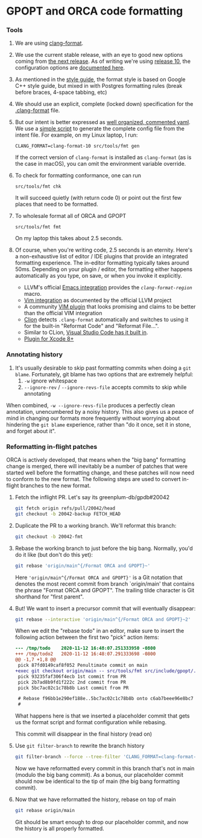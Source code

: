 # GPOPT and ORCA code formatting

### Tools

[clang-format-style-options]: https://clang.llvm.org/docs/ClangFormatStyleOptions.html
[clang-format-style-options.10]: https://releases.llvm.org/10.0.0/tools/clang/docs/ClangFormatStyleOptions.html
[clang-format.10]: https://releases.llvm.org/10.0.0/tools/clang/docs/ClangFormat.html

1. We are using [clang-format](https://clang.llvm.org/docs/ClangFormat.html).

1. We use the current stable release, with an eye to good new options coming from [the next release][clang-format-style-options].
   As of writing we're using [release 10][clang-format.10],
   the configuration options are [documented here][clang-format-style-options.10].

1. As mentioned in the [style guide](StyleGuide.md), the format style is based on Google C++ style guide,
   but mixed in with Postgres formatting rules (break before braces, 4-space tabbing, etc)

1. We should use an explicit, complete (locked down) specification for the [.clang-format](.clang-format) file.

1. But our intent is better expressed as [well organized, commented yaml](clang-format.intent.yaml).
   We use a [simple script](../../../src/tools/fmt) to generate the complete config file from the intent file. For example, on my Linux laptop, I run:

   ```shell
   CLANG_FORMAT=clang-format-10 src/tools/fmt gen
   ```

   If the correct version of `clang-format` is installed as `clang-format` (as is the case in macOS), you can omit the environment variable override.

1. To check for formatting conformance, one can run

   ```shell
   src/tools/fmt chk
   ```

   It will succeed quietly (with return code 0) or point out the first few places that need to be formatted.

1. To wholesale format all of ORCA and GPOPT

   ```shell
   src/tools/fmt fmt
   ```

   On my laptop this takes about 2.5 seconds.

1. Of course, when you're writing code, 2.5 seconds is an eternity.
   Here's a non-exhaustive list of editor / IDE plugins that provide an
   integrated formatting experience.
   The in-editor formatting typically takes around 50ms.
   Depending on your plugin / editor,
   the formatting either happens automatically as you type, on save,
   or when you invoke it explicitly.

   [int.emacs]: https://clang.llvm.org/docs/ClangFormat.html#emacs-integration
   * LLVM's official [Emacs integration][int.emacs] provides the _`clang-format-region`_ macro.

   [int.vim]: https://clang.llvm.org/docs/ClangFormat.html#vim-integration
   * [Vim integration][int.vim] as documented by the official LLVM project

   [int.altvim]: https://github.com/rhysd/vim-clang-format
   * A community [VIM plugin][int.altvim] that looks promising and claims to be better than the official VIM integration

   [int.clion]: https://www.jetbrains.com/help/clion/clangformat-as-alternative-formatter.html
   * [Clion][int.clion] detects `.clang-format` automatically and switches to using it for the built-in "Reformat Code" and "Reformat File...".

   [int.vscode]: https://code.visualstudio.com/docs/cpp/cpp-ide#_code-formatting
   * Similar to CLion, [Visual Studio Code has it built in][int.vscode].

   [int.xcode8]: https://github.com/mapbox/XcodeClangFormat
   * [Plugin for Xcode 8+][int.xcode8]

### Annotating history
1. It's usually desirable to skip past formatting commits when doing a `git blame`. Fortunately, git blame has two options that are extremely helpful:
    1. `-w` ignore whitespace
    1. `--ignore-rev` / `--ignore-revs-file` accepts commits to skip while annotating

  When combined, `-w --ignore-revs-file` produces a perfectly clean annotation, unencumbered by a noisy history. This also gives us a peace of mind in changing our formats more frequently without worrying about hindering the `git blame` experience, rather than "do it once, set it in stone, and forget about it".

### Reformatting in-flight patches
ORCA is actively developed, that means when the "big bang" formatting change is merged,
there will inevitably be a number of patches that were started well before the formatting change,
and these patches will now need to conform to the new format.
The following steps are used to convert in-flight branches to the new format.

1. Fetch the inflight PR. Let's say its greenplum-db/gpdb#20042

   ```sh
   git fetch origin refs/pull/20042/head
   git checkout -b 20042-backup FETCH_HEAD
   ```

1. Duplicate the PR to a working branch. We'll reformat this branch:
   ```sh
   git checkout -b 20042-fmt
   ```

1. Rebase the working branch to just before the big bang.
   Normally, you'd do it like (but don't do this yet):

   ```sh
   git rebase 'origin/main^{/Format ORCA and GPOPT}~'
   ```

   Here `'origin/main^{/Format ORCA and GPOPT}'` is a Git notation that denotes
   the most recent commit from branch `origin/main' that contains the phrase
   "Format ORCA and GPOPT". The trailing tilde character is Git shorthand for "first parent".

1. But! We want to insert a precursor commit that will eventually disappear:

   ```sh
   git rebase --interactive 'origin/main^{/Format ORCA and GPOPT}~2'
   ```

   When we edit the "rebase todo" in an editor, make sure to insert the
   following action between the first two "pick" action items:

   ```diff
   --- /tmp/todo	2020-11-12 16:48:07.251333950 -0800
   +++ /tmp/todo2	2020-11-12 16:48:07.291333698 -0800
   @@ -1,7 +1,8 @@
    pick 87fd0149caf8f052 Penultimate commit on main
   +exec git checkout origin/main -- src/tools/fmt src/include/gpopt/.clang-format src/backend/gpopt/.clang-format src/backend/gporca/.clang-format; git commit -m 'this commit will disappear'
    pick 93235faf306f4ecb 1st commit from PR
    pick 2b7ad8b9fd1f222c 2nd commit from PR
    pick 5bc7ac02c1c78b8b Last commit from PR

    # Rebase f96bb1e290ef188e..5bc7ac02c1c78b8b onto c6ab7beee96e8bc7 (2 commands)
    #
   ```

   What happens here is that we inserted a placeholder commit that gets us the
   format script and format configuration while rebasing.

   This commit will disappear in the final history (read on)

1. Use `git filter-branch` to rewrite the branch history

   ```sh
   git filter-branch --force --tree-filter 'CLANG_FORMAT=clang-format-10 src/tools/fmt fmt; CLANG_FORMAT=clang-format-10 src/tools/fmt fmt' origin/main..
   ```

   Now we have reformatted every commit in this branch that's not in main (modulo the big bang commit).
   As a bonus, our placeholder commit should now be identical to the tip of main (the big bang formatting commit).

1. Now that we have reformatted the history, rebase on top of main

   ```sh
   git rebase origin/main
   ```

   Git should be smart enough to drop our placeholder commit, and now the history is all properly formatted.
